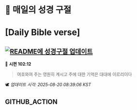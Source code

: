 # 🙏 매일의 성경 구절
# [Daily Bible verse]
## [![README에 성경구절 업데이트](https://github.com/DONGSUKA/first_test/actions/workflows/update-readme-bible.yml/badge.svg)](https://github.com/DONGSUKA/first_test/actions/workflows/update-readme-bible.yml)
<!-- START_BIBLE_VERSE -->
📖 **시편 102:12**
> 여호와여 주는 영원히 계시고 주에 대한 기억은 대대에 이르리이다

🕊️ _업데이트 시각: 2025-08-20 08:39:06 KST_
  <!-- END_BIBLE_VERSE -->
## GITHUB_ACTION
